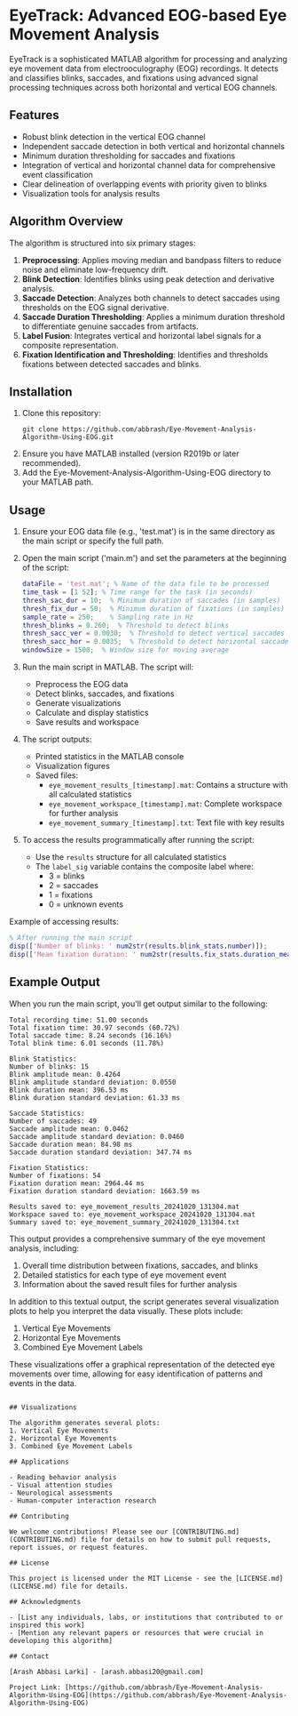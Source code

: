 # EyeTrack: Advanced EOG-based Eye Movement Analysis

EyeTrack is a sophisticated MATLAB algorithm for processing and analyzing eye movement data from electrooculography (EOG) recordings. It detects and classifies blinks, saccades, and fixations using advanced signal processing techniques across both horizontal and vertical EOG channels.

## Features

- Robust blink detection in the vertical EOG channel
- Independent saccade detection in both vertical and horizontal channels
- Minimum duration thresholding for saccades and fixations
- Integration of vertical and horizontal channel data for comprehensive event classification
- Clear delineation of overlapping events with priority given to blinks
- Visualization tools for analysis results

## Algorithm Overview

The algorithm is structured into six primary stages:

1. **Preprocessing**: Applies moving median and bandpass filters to reduce noise and eliminate low-frequency drift.
2. **Blink Detection**: Identifies blinks using peak detection and derivative analysis.
3. **Saccade Detection**: Analyzes both channels to detect saccades using thresholds on the EOG signal derivative.
4. **Saccade Duration Thresholding**: Applies a minimum duration threshold to differentiate genuine saccades from artifacts.
5. **Label Fusion**: Integrates vertical and horizontal label signals for a composite representation.
6. **Fixation Identification and Thresholding**: Identifies and thresholds fixations between detected saccades and blinks.

## Installation

1. Clone this repository:
   ```
   git clone https://github.com/abbrash/Eye-Movement-Analysis-Algorithm-Using-EOG.git
   ```
2. Ensure you have MATLAB installed (version R2019b or later recommended).
3. Add the Eye-Movement-Analysis-Algorithm-Using-EOG directory to your MATLAB path.

## Usage

1. Ensure your EOG data file (e.g., 'test.mat') is in the same directory as the main script or specify the full path.

2. Open the main script ('main.m') and set the parameters at the beginning of the script:

   ```matlab
   dataFile = 'test.mat'; % Name of the data file to be processed
   time_task = [1 52]; % Time range for the task (in seconds)
   thresh_sac_dur = 10;  % Minimum duration of saccades (in samples)
   thresh_fix_dur = 50;  % Minimum duration of fixations (in samples)
   sample_rate = 250;    % Sampling rate in Hz
   thresh_blinks = 0.260;  % Threshold to detect blinks
   thresh_sacc_ver = 0.0030;  % Threshold to detect vertical saccades
   thresh_sacc_hor = 0.0035;  % Threshold to detect horizontal saccades
   windowSize = 1500;  % Window size for moving average
   ```

3. Run the main script in MATLAB. The script will:
   - Preprocess the EOG data
   - Detect blinks, saccades, and fixations
   - Generate visualizations
   - Calculate and display statistics
   - Save results and workspace

4. The script outputs:
   - Printed statistics in the MATLAB console
   - Visualization figures
   - Saved files:
     * `eye_movement_results_[timestamp].mat`: Contains a structure with all calculated statistics
     * `eye_movement_workspace_[timestamp].mat`: Complete workspace for further analysis
     * `eye_movement_summary_[timestamp].txt`: Text file with key results

5. To access the results programmatically after running the script:
   - Use the `results` structure for all calculated statistics
   - The `label_sig` variable contains the composite label where:
     * 3 = blinks
     * 2 = saccades
     * 1 = fixations
     * 0 = unknown events

Example of accessing results:
```matlab
% After running the main script
disp(['Number of blinks: ' num2str(results.blink_stats.number)]);
disp(['Mean fixation duration: ' num2str(results.fix_stats.duration_mean) ' ms']);
```

## Example Output

When you run the main script, you'll get output similar to the following:

```
Total recording time: 51.00 seconds
Total fixation time: 30.97 seconds (60.72%)
Total saccade time: 8.24 seconds (16.16%)
Total blink time: 6.01 seconds (11.78%)

Blink Statistics:
Number of blinks: 15
Blink amplitude mean: 0.4264
Blink amplitude standard deviation: 0.0550
Blink duration mean: 396.53 ms
Blink duration standard deviation: 61.33 ms

Saccade Statistics:
Number of saccades: 49
Saccade amplitude mean: 0.0462
Saccade amplitude standard deviation: 0.0460
Saccade duration mean: 84.98 ms
Saccade duration standard deviation: 347.74 ms

Fixation Statistics:
Number of fixations: 54
Fixation duration mean: 2964.44 ms
Fixation duration standard deviation: 1663.59 ms

Results saved to: eye_movement_results_20241020_131304.mat
Workspace saved to: eye_movement_workspace_20241020_131304.mat
Summary saved to: eye_movement_summary_20241020_131304.txt
```

This output provides a comprehensive summary of the eye movement analysis, including:

1. Overall time distribution between fixations, saccades, and blinks
2. Detailed statistics for each type of eye movement event
3. Information about the saved result files for further analysis

In addition to this textual output, the script generates several visualization plots to help you interpret the data visually. These plots include:

1. Vertical Eye Movements
2. Horizontal Eye Movements
3. Combined Eye Movement Labels

These visualizations offer a graphical representation of the detected eye movements over time, allowing for easy identification of patterns and events in the data.
```

## Visualizations

The algorithm generates several plots:
1. Vertical Eye Movements
2. Horizontal Eye Movements
3. Combined Eye Movement Labels

## Applications

- Reading behavior analysis
- Visual attention studies
- Neurological assessments
- Human-computer interaction research

## Contributing

We welcome contributions! Please see our [CONTRIBUTING.md](CONTRIBUTING.md) file for details on how to submit pull requests, report issues, or request features.

## License

This project is licensed under the MIT License - see the [LICENSE.md](LICENSE.md) file for details.

## Acknowledgments

- [List any individuals, labs, or institutions that contributed to or inspired this work]
- [Mention any relevant papers or resources that were crucial in developing this algorithm]

## Contact

[Arash Abbasi Larki] - [arash.abbasi20@gmail.com]

Project Link: [https://github.com/abbrash/Eye-Movement-Analysis-Algorithm-Using-EOG](https://github.com/abbrash/Eye-Movement-Analysis-Algorithm-Using-EOG)
